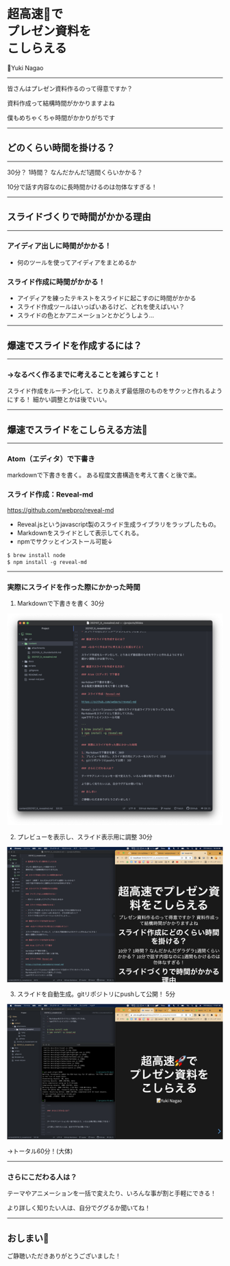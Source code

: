 
# 超高速🚀で<br>プレゼン資料を<br>こしらえる

📝Yuki Nagao

---

皆さんはプレゼン資料作るのって得意ですか？

>>>

資料作成って結構時間がかかりますよね

>>>

僕もめちゃくちゃ時間がかかりがちです

---

## どのくらい時間を掛ける？

---

30分？ 1時間？ なんだかんだ1週間くらいかかる？

<p class="fragment">10分で話す内容なのに長時間かけるのは勿体なすぎる！</p>

---

## スライドづくりで時間がかかる理由

---

### アイディア出しに時間がかかる！

- 何のツールを使ってアイディアをまとめるか

>>>

### スライド作成に時間がかかる！

- アイディアを練ったテキストをスライドに起こすのに時間がかかる
- スライド作成ツールはいっぱいあるけど、どれを使えばいい？
- スライドの色とかアニメーションとかどうしよう...

---

## 爆速でスライドを作成するには？

---

### →なるべく作るまでに考えることを減らすこと！

スライド作成をルーチン化して、とりあえず最低限のものをサクッと作れるようにする！
細かい調整とかは後でいい。

---

## 爆速でスライドをこしらえる方法💪

---

### Atom（エディタ）で下書き

markdownで下書きを書く。
ある程度文書構造を考えて書くと後で楽。

>>>

### スライド作成：Reveal-md

https://github.com/webpro/reveal-md

- Reveal.jsというjavascript製のスライド生成ライブラリをラップしたもの。
- Markdownをスライドとして表示してくれる。
- npmでサクッとインストール可能↓

```
$ brew install node
$ npm install -g reveal-md
```

---

### 実際にスライドを作った際にかかった時間

>>>

1. Markdownで下書きを書く 30分

![下書き](./attachments/202107_lt_revealmd/1.png)

>>>

2. プレビューを表示し、スライド表示用に調整 30分

![プレビュー](./attachments/202107_lt_revealmd/2.png)

>>>

3. スライドを自動生成。gitリポジトリにpushして公開！ 5分

![push](./attachments/202107_lt_revealmd/3.png)

>>>

→トータル60分！(大体)

---

### さらにこだわる人は？

>>>

テーマやアニメーションを一括で変えたり、いろんな事が割と手軽にできる！

より詳しく知りたい人は、自分でググるか聞いてね！

---

## おしまい🍵

ご静聴いただきありがとうございました！
